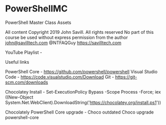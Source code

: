 # PowerShellMC
PowerShell Master Class Assets

All content Copyright 2019 John Savill. All rights reserved
No part of this course be used without express permission from the author
john@savilltech.com
@NTFAQGuy
https://savilltech.com

YouTube Playlist -

Useful links

PowerShell Core - https://github.com/powershell/powershell
Visual Studio Code - https://code.visualstudio.com/Download
Git - https://git-scm.com/downloads

Chocolatey Install -
Set-ExecutionPolicy Bypass -Scope Process -Force; iex ((New-Object System.Net.WebClient).DownloadString('https://chocolatey.org/install.ps1'))

Chocolately PowerShell Core upgrade -
Choco outdated
Choco upgrade powershell-core
